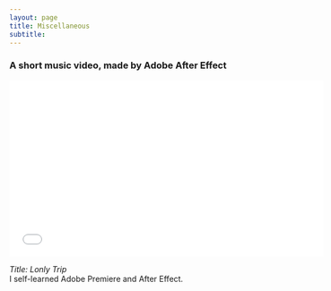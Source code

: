 ```yaml
---
layout: page
title: Miscellaneous
subtitle: 
---
```


### A short music video, made by Adobe After Effect

<iframe  width="560" height="315" src="\video\taikongren.mp4" frameborder="0"  allowfullscreen autoplay="false"></iframe>

*Title: Lonly Trip*<br>
I self-learned Adobe Premiere and After Effect.

